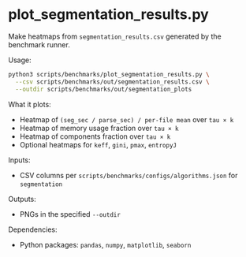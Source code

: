 # plot_segmentation_results.py

Make heatmaps from `segmentation_results.csv` generated by the benchmark runner.

Usage:

```bash
python3 scripts/benchmarks/plot_segmentation_results.py \
  --csv scripts/benchmarks/out/segmentation_results.csv \
  --outdir scripts/benchmarks/out/segmentation_plots
```

What it plots:

- Heatmap of `(seg_sec / parse_sec) / per-file mean` over `tau × k`
- Heatmap of memory usage fraction over `tau × k`
- Heatmap of components fraction over `tau × k`
- Optional heatmaps for `keff`, `gini`, `pmax`, `entropyJ`

Inputs:

- CSV columns per `scripts/benchmarks/configs/algorithms.json` for `segmentation`

Outputs:

- PNGs in the specified `--outdir`

Dependencies:

- Python packages: `pandas`, `numpy`, `matplotlib`, `seaborn`
